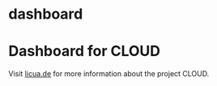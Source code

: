 # dashboard
<h1>Dashboard for CLOUD</h1>

Visit <a href="blog.licua.de">licua.de</a> for more information about the project CLOUD. 
